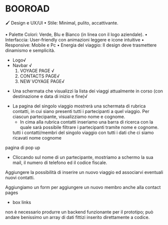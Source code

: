 # BOOROAD

🖌️ Design e UX/UI
 • Stile: Minimal, pulito, accattivante.  
     <!-- cercare un font -->

 • Palette Colori: Verde, Blu e Bianco (in linea con il logo aziendale).
 • Interfaccia: User-friendly con animazioni leggere e icone intuitive
 • Responsive: Mobile e Pc
 • Energia del viaggio: Il design deve trasmettere dinamismo e semplicità.

<!-- HEADER -->
- Logo√
- Navbar √
   1. VOYAGE PAGE √
   2. CONTACTS PAGE√
   3. NEW VOYAGE PAGE√



<!-- HOMEPAGE/ VOYAGE PAGE  -->
- Una schermata che visualizzi la lista dei viaggi attualmente in corso (con destinazione e data di inizio e
fine)√

<!-- CONTACTS PAGE -->
- La pagina del singolo viaggio mostrerà una schermata di rubrica contatti, in cui siano presenti tutti i
partecipanti a quel viaggio. Per ciascun partecipante, visualizziamo nome e cognome.
    <!-- PARTE SUPERIORE -->
    - In cima alla rubrica contatti inseriamo una barra di ricerca con la quale sarà possibile filtrare i partecipanti
    tramite nome e cognome.
    <!-- PARTE INFERIORE -->
    tutti i contatti/membri del singolo viaggio con tutti i dati che ci siamo ricavati nome cognome 


<!-- CONTACT-DETAILS PAGE  --> 
pagina di pop up
- Cliccando sul nome di un partecipante, mostriamo a schermo la sua mail, il numero di telefono ed il codice
fiscale.



<!-- BONUS -->
<!-- NEW VOYAGE PAGE -->
Aggiungere la possibilità di inserire un nuovo viaggio ed associarvi eventuali nuovi contatti.
<!-- MEMBER FORM -->
Aggiungiamo un form per aggiungere un nuovo membro anche alla contact pages


<!-- footer -->
- box links


<!-- Nota:  -->
non è necessario produrre un backend funzionante per il prototipo; può andare benissimo un array di dati
fittizi inserito direttamente a codice.